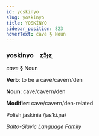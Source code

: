 ```yaml
---
id: yoskinyo
slug: yoskinyo
title: YOSKİNYO
sidebar_position: 823
hoverText: cave § Noun
---
```


### yoskinyo&emsp;<span kind="abugida">ɀ́ɔ̃ɟɀ</span>

*cave* **§** Noun

**Verb**: to be a cave/cavern/den

**Noun**: cave/cavern/den

**Modifier**: cave/cavern/den-related

Polish jaskinia /jasˈki.ɲa/

*Balto-Slavic Language Family*